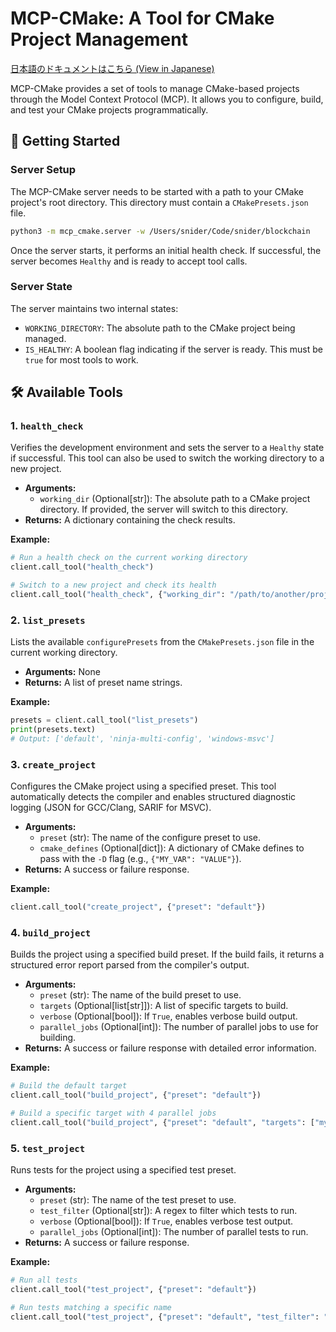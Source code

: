 # MCP-CMake: A Tool for CMake Project Management

[日本語のドキュメントはこちら (View in Japanese)](./README_ja.md)

MCP-CMake provides a set of tools to manage CMake-based projects through the Model Context Protocol (MCP). It allows you to configure, build, and test your CMake projects programmatically.

## 🚀 Getting Started

### Server Setup

The MCP-CMake server needs to be started with a path to your CMake project's root directory. This directory must contain a `CMakePresets.json` file.

```bash
python3 -m mcp_cmake.server -w /Users/snider/Code/snider/blockchain
```

Once the server starts, it performs an initial health check. If successful, the server becomes `Healthy` and is ready to accept tool calls.

### Server State

The server maintains two internal states:
-   `WORKING_DIRECTORY`: The absolute path to the CMake project being managed.
-   `IS_HEALTHY`: A boolean flag indicating if the server is ready. This must be `true` for most tools to work.

## 🛠️ Available Tools

### 1. `health_check`

Verifies the development environment and sets the server to a `Healthy` state if successful. This tool can also be used to switch the working directory to a new project.

-   **Arguments:**
    -   `working_dir` (Optional[str]): The absolute path to a CMake project directory. If provided, the server will switch to this directory.
-   **Returns:** A dictionary containing the check results.

**Example:**
```python
# Run a health check on the current working directory
client.call_tool("health_check")

# Switch to a new project and check its health
client.call_tool("health_check", {"working_dir": "/path/to/another/project"})
```

### 2. `list_presets`

Lists the available `configurePresets` from the `CMakePresets.json` file in the current working directory.

-   **Arguments:** None
-   **Returns:** A list of preset name strings.

**Example:**
```python
presets = client.call_tool("list_presets")
print(presets.text)
# Output: ['default', 'ninja-multi-config', 'windows-msvc']
```

### 3. `create_project`

Configures the CMake project using a specified preset. This tool automatically detects the compiler and enables structured diagnostic logging (JSON for GCC/Clang, SARIF for MSVC).

-   **Arguments:**
    -   `preset` (str): The name of the configure preset to use.
    -   `cmake_defines` (Optional[dict]): A dictionary of CMake defines to pass with the `-D` flag (e.g., `{"MY_VAR": "VALUE"}`).
-   **Returns:** A success or failure response.

**Example:**
```python
client.call_tool("create_project", {"preset": "default"})
```

### 4. `build_project`

Builds the project using a specified build preset. If the build fails, it returns a structured error report parsed from the compiler's output.

-   **Arguments:**
    -   `preset` (str): The name of the build preset to use.
    -   `targets` (Optional[list[str]]): A list of specific targets to build.
    -   `verbose` (Optional[bool]): If `True`, enables verbose build output.
    -   `parallel_jobs` (Optional[int]): The number of parallel jobs to use for building.
-   **Returns:** A success or failure response with detailed error information.

**Example:**
```python
# Build the default target
client.call_tool("build_project", {"preset": "default"})

# Build a specific target with 4 parallel jobs
client.call_tool("build_project", {"preset": "default", "targets": ["my_executable"], "parallel_jobs": 4})
```

### 5. `test_project`

Runs tests for the project using a specified test preset.

-   **Arguments:**
    -   `preset` (str): The name of the test preset to use.
    -   `test_filter` (Optional[str]): A regex to filter which tests to run.
    -   `verbose` (Optional[bool]): If `True`, enables verbose test output.
    -   `parallel_jobs` (Optional[int]): The number of parallel tests to run.
-   **Returns:** A success or failure response.

**Example:**
```python
# Run all tests
client.call_tool("test_project", {"preset": "default"})

# Run tests matching a specific name
client.call_tool("test_project", {"preset": "default", "test_filter": "MyTest*"})
```

